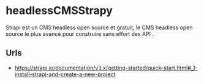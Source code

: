 # headlessCMSStrapy
Strapi est un CMS headless open source et gratuit, le CMS headless open source le plus avancé pour construire sans effort des API .

## Urls
- https://strapi.io/documentation/v3.x/getting-started/quick-start.html#_1-install-strapi-and-create-a-new-project

